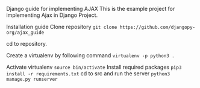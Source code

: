 Django guide for implementing AJAX
This is the example project for implementing Ajax in Django Project. 

Installation guide
Clone repository
	`
	git clone https://github.com/djangopy-org/ajax_guide
	`

cd to repository.

Create a virtualenv by following command
	`
	virtualenv -p python3 .
	`

Activate virtualenv
	`
	source bin/activate
	`
Install required packages
	`
	pip3 install -r requirements.txt
	`
cd to src and run the server
	`
	python3 manage.py runserver
	`